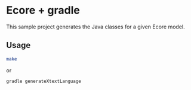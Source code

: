 # Ecore + gradle

This sample project generates the Java classes for a given Ecore model.

## Usage

~~~bash
make
~~~

or

~~~bash
gradle generateXtextLanguage
~~~

